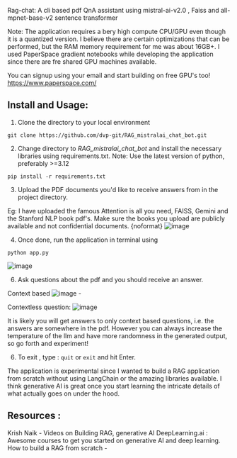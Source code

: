 Rag-chat: A cli based pdf QnA assistant using mistral-ai-v2.0 , Faiss and all-mpnet-base-v2 sentence transformer

Note: The application requires a bery high compute CPU/GPU even though it is a quantized version. I believe there are certain optimizations that can be performed, but the RAM memory requirement for me was about 16GB+. I used PaperSpace gradient notebooks while developing the application since there are fre shared GPU machines available.

You can signup using your email and start building on free GPU's too!
https://www.paperspace.com/ 

Install and Usage:
------------------
1. Clone the directory to your local environment

```
git clone https://github.com/dvp-git/RAG_mistralai_chat_bot.git
```

2. Change directory to *RAG_mistralai_chat_bot* and install the necessary libraries using requirements.txt. Note: Use the latest version of python, preferably >=3.12

 ```
 pip install -r requirements.txt
 ```

3. Upload the PDF documents you'd like to receive answers from in the project directory.

Eg: I have uploaded the famous Attention is all you need, FAISS, Gemini and the Stanford NLP book pdf's. Make sure the books you upload are publicly available and not confidential documents.
{noformat}
![image](https://github.com/dvp-git/RAG_mistralai_chat_bot/assets/43114889/248c808b-70c9-494b-96ff-b7f8685f44e1)
 
4. Once done, run the application in terminal using

 ```
 python app.py
 ```
 ![image](https://github.com/dvp-git/RAG_mistralai_chat_bot/assets/43114889/694f738b-470c-4f6b-9883-3f5457b3d76a)

6. Ask questions about the pdf and you should receive an answer.
 
Context based
![image](https://github.com/dvp-git/RAG_mistralai_chat_bot/assets/43114889/ed99d519-42b0-4f80-a669-7ae31d61e59f) -

Contextless question:
![image](https://github.com/dvp-git/RAG_mistralai_chat_bot/assets/43114889/b43782d5-3dcb-4ddb-953e-65d612c185fd)  

It is likely you will get answers to only context based questions, i.e. the answers are somewhere in the pdf. However you can always increase the temperature of the llm and have more randomness in the generated output, so go forth and experiment!


6. To exit , type : `quit` or `exit` and hit Enter.
 
The application is experimental since I wanted to build a RAG application from scratch without using LangChain or the amazing libraries available. 
I think generative AI is great once you start learning the intricate details of what actually goes on under the hood.


Resources :
------------
Krish Naik - Videos on Building RAG, generative AI
DeepLearning.ai : Awesome courses to get you started on generative AI and deep learning.
How to build a RAG from scratch - 



